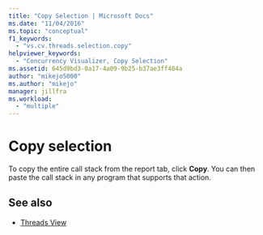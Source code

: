 ```yaml
---
title: "Copy Selection | Microsoft Docs"
ms.date: "11/04/2016"
ms.topic: "conceptual"
f1_keywords:
  - "vs.cv.threads.selection.copy"
helpviewer_keywords:
  - "Concurrency Visualizer, Copy Selection"
ms.assetid: 645d9bd3-0a17-4a09-9b25-b37ae3ff484a
author: "mikejo5000"
ms.author: "mikejo"
manager: jillfra
ms.workload:
  - "multiple"
---
```

# Copy selection
To copy the entire call stack from the report tab, click **Copy**. You can then paste the call stack in any program that supports that action.

## See also
- [Threads View](../profiling/threads-view-parallel-performance.md)